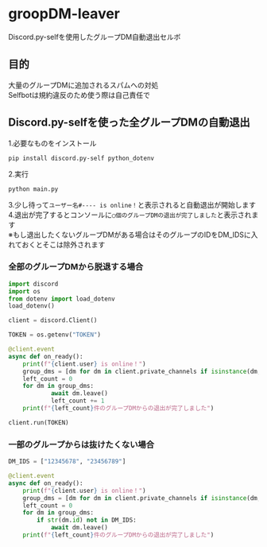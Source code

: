 # groopDM-leaver
Discord.py-selfを使用したグループDM自動退出セルボ
## 目的
大量のグループDMに追加されるスパムへの対処<br>
Selfbotは規約違反のため使う際は自己責任で
## Discord.py-selfを使った全グループDMの自動退出
1.必要なものをインストール
```
pip install discord.py-self python_dotenv
```
2.実行
```
python main.py
```
3.少し待って`ユーザー名#---- is online！`と表示されると自動退出が開始します
4.退出が完了するとコンソールに`◯個のグループDMの退出が完了しました`と表示されます<br>
※もし退出したくないグループDMがある場合はそのグループのIDをDM_IDSに入れておくとそこは除外されます

### 全部のグループDMから脱退する場合

```python
import discord  
import os
from dotenv import load_dotenv
load_dotenv()

client = discord.Client()

TOKEN = os.getenv("TOKEN")

@client.event
async def on_ready():
    print(f"{client.user} is online！")
    group_dms = [dm for dm in client.private_channels if isinstance(dm, discord.GroupChannel)]
    left_count = 0
    for dm in group_dms:
            await dm.leave()
            left_count += 1
    print(f"{left_count}件のグループDMからの退出が完了しました")

client.run(TOKEN)
```
### 一部のグループからは抜けたくない場合

```python
DM_IDS = ["12345678", "23456789"]

@client.event
async def on_ready():
    print(f"{client.user} is online！")
    group_dms = [dm for dm in client.private_channels if isinstance(dm, discord.GroupChannel)]
    left_count = 0
    for dm in group_dms:
        if str(dm.id) not in DM_IDS:
            await dm.leave()
    print(f"{left_count}件のグループDMからの退出が完了しました")
```
